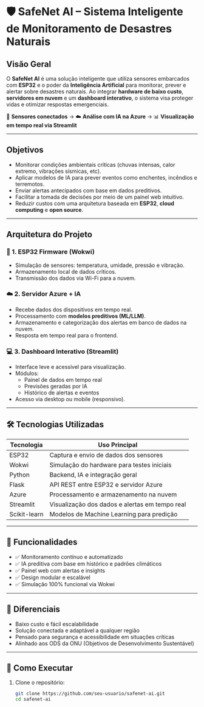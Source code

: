 # 🛡️ SafeNet AI – Sistema Inteligente de Monitoramento de Desastres Naturais 

## Visão Geral

O **SafeNet AI** é uma solução inteligente que utiliza sensores embarcados com **ESP32** e o poder da **Inteligência Artificial** para monitorar, prever e alertar sobre desastres naturais. Ao integrar **hardware de baixo custo**, **servidores em nuvem** e um **dashboard interativo**, o sistema visa proteger vidas e otimizar respostas emergenciais.

📡 **Sensores conectados** → ☁️ **Análise com IA na Azure** → 📊 **Visualização em tempo real via Streamlit**

---

## Objetivos

- Monitorar condições ambientais críticas (chuvas intensas, calor extremo, vibrações sísmicas, etc).
- Aplicar modelos de IA para prever eventos como enchentes, incêndios e terremotos.
- Enviar alertas antecipados com base em dados preditivos.
- Facilitar a tomada de decisões por meio de um painel web intuitivo.
- Reduzir custos com uma arquitetura baseada em **ESP32**, **cloud computing** e **open source**.

---

## Arquitetura do Projeto

### 🔧 1. ESP32 Firmware (Wokwi)
- Simulação de sensores: temperatura, umidade, pressão e vibração.
- Armazenamento local de dados críticos.
- Transmissão dos dados via Wi-Fi para a nuvem.

### ☁️ 2. Servidor Azure + IA
- Recebe dados dos dispositivos em tempo real.
- Processamento com **modelos preditivos (ML/LLM)**.
- Armazenamento e categorização dos alertas em banco de dados na nuvem.
- Resposta em tempo real para o frontend.

### 💻 3. Dashboard Interativo (Streamlit)
- Interface leve e acessível para visualização.
- Módulos:
  - Painel de dados em tempo real
  - Previsões geradas por IA
  - Histórico de alertas e eventos
- Acesso via desktop ou mobile (responsivo).

---

## 🛠️ Tecnologias Utilizadas

| Tecnologia      | Uso Principal                                 |
|-----------------|-----------------------------------------------|
| ESP32         | Captura e envio de dados dos sensores         |
| Wokwi         | Simulação do hardware para testes iniciais    |
| Python        | Backend, IA e integração geral                |
| Flask         | API REST entre ESP32 e servidor Azure         |
| Azure         | Processamento e armazenamento na nuvem        |
| Streamlit     | Visualização dos dados e alertas em tempo real |
| Scikit-learn  | Modelos de Machine Learning para predição     |

---

## 📌 Funcionalidades

- ✅ Monitoramento contínuo e automatizado
- ✅ IA preditiva com base em histórico e padrões climáticos
- ✅ Painel web com alertas e insights
- ✅ Design modular e escalável
- ✅ Simulação 100% funcional via Wokwi

---

## 🌟 Diferenciais

- Baixo custo e fácil escalabilidade
- Solução conectada e adaptável a qualquer região
- Pensado para segurança e acessibilidade em situações críticas
- Alinhado aos ODS da ONU (Objetivos de Desenvolvimento Sustentável)

---

## 🚀 Como Executar

1. Clone o repositório:
   ```bash
   git clone https://github.com/seu-usuario/safenet-ai.git
   cd safenet-ai


